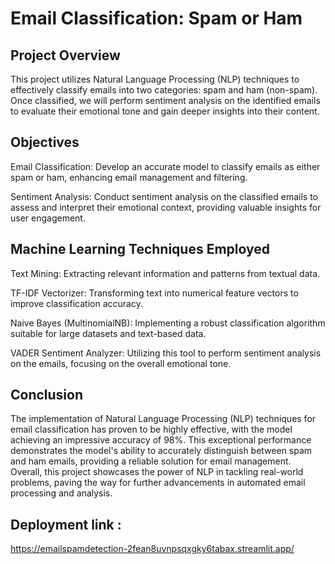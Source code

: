# Email Classification: Spam or Ham
## Project Overview
This project utilizes Natural Language Processing (NLP) techniques to effectively classify emails into two categories: spam and ham (non-spam). Once classified, we will perform sentiment analysis on the identified emails to evaluate their emotional tone and gain deeper insights into their content.  

## Objectives
Email Classification: Develop an accurate model to classify emails as either spam or ham, enhancing email management and filtering.  

Sentiment Analysis: Conduct sentiment analysis on the classified emails to assess and interpret their emotional context, providing valuable insights for user engagement.  

## Machine Learning Techniques Employed
Text Mining: Extracting relevant information and patterns from textual data.  

TF-IDF Vectorizer: Transforming text into numerical feature vectors to improve classification accuracy.  

Naive Bayes (MultinomialNB): Implementing a robust classification algorithm suitable for large datasets and text-based data.  

VADER Sentiment Analyzer: Utilizing this tool to perform sentiment analysis on the emails, focusing on the overall emotional tone.  

## Conclusion
The implementation of Natural Language Processing (NLP) techniques for email classification has proven to be highly effective, with the model achieving an impressive accuracy of 98%. This exceptional performance demonstrates the model's ability to accurately distinguish between spam and ham emails, providing a reliable solution for email management.  
Overall, this project showcases the power of NLP in tackling real-world problems, paving the way for further advancements in automated email processing and analysis.

## Deployment link : 
https://emailspamdetection-2fean8uvnpsqxgky6tabax.streamlit.app/
